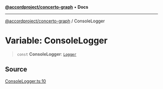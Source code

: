 [**@accordproject/concerto-graph**](../README.md) • **Docs**

***

[@accordproject/concerto-graph](../README.md) / ConsoleLogger

# Variable: ConsoleLogger

> `const` **ConsoleLogger**: [`Logger`](../type-aliases/Logger.md)

## Source

[ConsoleLogger.ts:10](https://github.com/accordproject/lab-concerto-graph/blob/3060b0365eb0e289450a7d39202b9f90093326a0/src/ConsoleLogger.ts#L10)
